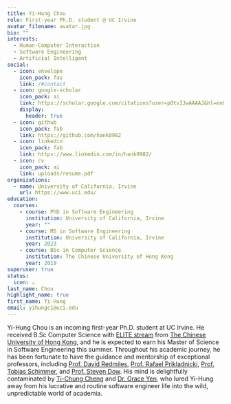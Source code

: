 ```yaml
---
title: Yi-Hung Chou
role: First-year Ph.D. student @ UC Irvine
avatar_filename: avatar.jpg
bio: ""
interests:
  - Human-Computer Interaction
  - Software Engineering
  - Artificial Intelligent
social:
  - icon: envelope
    icon_pack: fas
    link: /#contact
  - icon: google-scholar
    icon_pack: ai
    link: https://scholar.google.com/citations?user=pOtvIJwAAAAJ&hl=en&authuser=2
    display:
      header: true
  - icon: github
    icon_pack: fab
    link: https://github.com/hank0982
  - icon: linkedin
    icon_pack: fab
    link: https://www.linkedin.com/in/hank0982/
  - icon: cv
    icon_pack: ai
    link: uploads/resume.pdf
organizations:
  - name: University of California, Irvine
    url: https://www.uci.edu/
education:
  courses:
    - course: PhD in Software Engineering
      institution: University of California, Irvine
      year: ""
    - course: MS in Software Engineering
      institution: University of California, Irvine
      year: 2023
    - course: BSc in Computer Science
      institution: The Chinese University of Hong Kong
      year: 2019
superuser: true
status:
  icon: ☕️
last_name: Chou
highlight_name: true
first_name: Yi-Hung
email: yihungc1@uci.edu
---
```

Yi-Hung Chou is an incoming first-year Ph.D. student at UC Irvine. He received B.Sc Computer Science with [ELITE stream](https://www.erg.cuhk.edu.hk/erg/Elite) from [The Chinese University of Hong Kong](https://www.cuhk.edu.hk/english/index.html), and he is expected to earn his Master of Science in Software Engineering this summer. Throughout his academic journey, he has been fortunate to have the guidance and mentorship of exceptional professors, including [Prof. David Redmiles](https://redmiles.ics.uci.edu/), [Prof. Rafael Prikladnicki](https://www.inf.pucrs.br/rafael/), [Prof. Tobias Schimmer](https://www.linkedin.com/in/tobiashildenbrand/), and [Prof. Steven Dow](https://spdow.ucsd.edu/). His mind is delightfully contaminated by [Ti-Chung Cheng](https://tichung.com/about/) and [Dr. Grace Yen](https://gracetfg2.github.io/), who lured Yi-Hung away from his lucrative and routine software engineer life into the wild, unpredictable world of academia.

